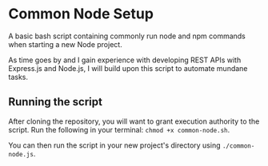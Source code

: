 # Common Node Setup
A basic bash script containing commonly run node and npm commands when starting a new Node project.

As time goes by and I gain experience with developing REST APIs with Express.js and Node.js, I will build upon this script to automate mundane tasks.

## Running the script
After cloning the repository, you will want to grant execution authority to the script. Run the following in your terminal: `chmod +x common-node.sh`.

You can then run the script in your new project's directory using `./common-node.js`.

